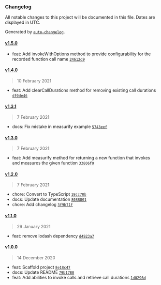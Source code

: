 ### Changelog

All notable changes to this project will be documented in this file. Dates are displayed in UTC.

Generated by [`auto-changelog`](https://github.com/CookPete/auto-changelog).

#### [v1.5.0](https://github.com/raymondtang310/call-duration-measurer/compare/v1.4.0...v1.5.0)

- feat: Add invokeWithOptions method to provide configurability for the recorded function call name [`24612d9`](https://github.com/raymondtang310/call-duration-measurer/commit/24612d9331ff1249b0692fff35de5d041b55865a)

#### [v1.4.0](https://github.com/raymondtang310/call-duration-measurer/compare/v1.3.1...v1.4.0)

> 10 February 2021

- feat: Add clearCallDurations method for removing existing call durations [`df0de46`](https://github.com/raymondtang310/call-duration-measurer/commit/df0de46b6445140d6ccccab12d11890c99faecbf)

#### [v1.3.1](https://github.com/raymondtang310/call-duration-measurer/compare/v1.3.0...v1.3.1)

> 7 February 2021

- docs: Fix mistake in measurify example [`5743eef`](https://github.com/raymondtang310/call-duration-measurer/commit/5743eefc939a09d2f7f902d9f53ffd2c25bff6d8)

#### [v1.3.0](https://github.com/raymondtang310/call-duration-measurer/compare/v1.2.0...v1.3.0)

> 7 February 2021

- feat: Add measurify method for returning a new function that invokes and measures the given function [`33806f0`](https://github.com/raymondtang310/call-duration-measurer/commit/33806f0d356917daddfe407b9310c021e8e68b4a)

#### [v1.2.0](https://github.com/raymondtang310/call-duration-measurer/compare/v1.1.0...v1.2.0)

> 7 February 2021

- chore: Convert to TypeScript [`18cc70b`](https://github.com/raymondtang310/call-duration-measurer/commit/18cc70b0695228887468fa57e32e0e1e28ab71ef)
- docs: Update documentation [`8088801`](https://github.com/raymondtang310/call-duration-measurer/commit/8088801b5cf7d936a00794fc12a58b1e28bdc624)
- chore: Add changelog [`3f9b71f`](https://github.com/raymondtang310/call-duration-measurer/commit/3f9b71fcfa6a4319988f12f7bdd20f52e3cf063a)

#### [v1.1.0](https://github.com/raymondtang310/call-duration-measurer/compare/v1.0.0...v1.1.0)

> 29 January 2021

- feat: remove lodash dependency [`d4923a7`](https://github.com/raymondtang310/call-duration-measurer/commit/d4923a7f822632303cff682669e5cd7a13cebce3)

#### v1.0.0

> 14 December 2020

- feat: Scaffold project [`8e18c47`](https://github.com/raymondtang310/call-duration-measurer/commit/8e18c471a45dc2f2c77a2b7308dd0bcfd37863bc)
- docs: Update README [`79b1788`](https://github.com/raymondtang310/call-duration-measurer/commit/79b1788857b59b3cecf8b79c137f5feb78b30a6a)
- feat: Add abilities to invoke calls and retrieve call durations [`1d0296d`](https://github.com/raymondtang310/call-duration-measurer/commit/1d0296d24072346c7d9176c5d5273cc31fea13c8)
